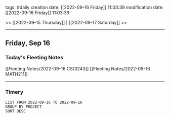 tags: #daily
creation date: [[2022-09-16 Friday]] 11:03:39
modification date: [[2022-09-16 Friday]] 11:03:39

<< [[2022-09-15 Thursday]] | [[2022-09-17 Saturday]] >> 

---

## Friday, Sep 16

### Today's Fleeting Notes
[[Fleeting Notes/2022-09-16 CSCI243]]
[[Fleeting Notes/2022-09-16 MATH211]]


---

### Timery
```toggl
LIST FROM 2022-09-16 TO 2022-09-16
GROUP BY PROJECT
SORT DESC
```
